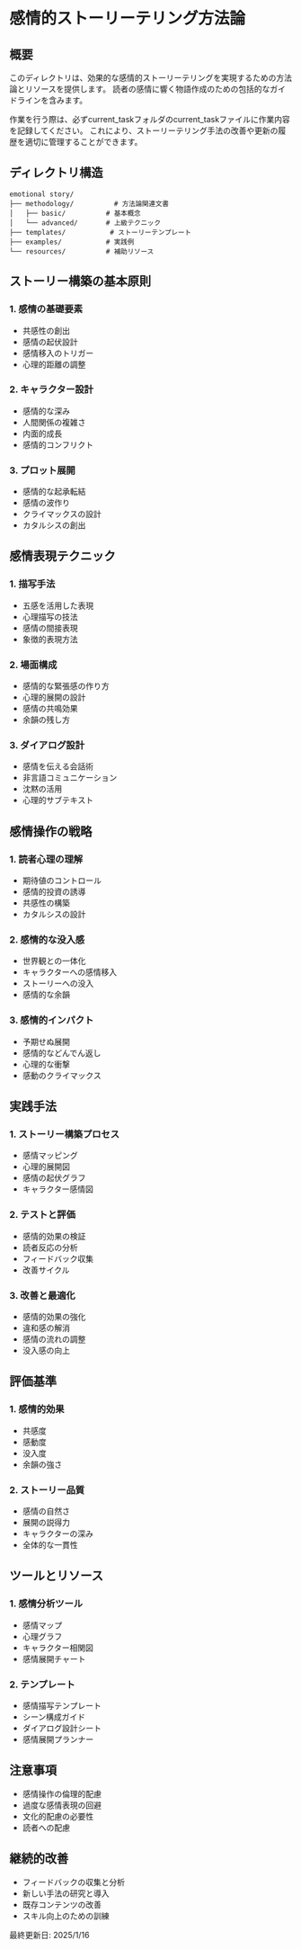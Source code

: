 # 感情的ストーリーテリング方法論

## 概要
このディレクトリは、効果的な感情的ストーリーテリングを実現するための方法論とリソースを提供します。
読者の感情に響く物語作成のための包括的なガイドラインを含みます。

作業を行う際は、必ずcurrent_taskフォルダのcurrent_taskファイルに作業内容を記録してください。
これにより、ストーリーテリング手法の改善や更新の履歴を適切に管理することができます。

## ディレクトリ構造
```
emotional story/
├── methodology/          # 方法論関連文書
│   ├── basic/          # 基本概念
│   └── advanced/       # 上級テクニック
├── templates/           # ストーリーテンプレート
├── examples/           # 実践例
└── resources/          # 補助リソース
```

## ストーリー構築の基本原則

### 1. 感情の基礎要素
- 共感性の創出
- 感情の起伏設計
- 感情移入のトリガー
- 心理的距離の調整

### 2. キャラクター設計
- 感情的な深み
- 人間関係の複雑さ
- 内面的成長
- 感情的コンフリクト

### 3. プロット展開
- 感情的な起承転結
- 感情の波作り
- クライマックスの設計
- カタルシスの創出

## 感情表現テクニック

### 1. 描写手法
- 五感を活用した表現
- 心理描写の技法
- 感情の間接表現
- 象徴的表現方法

### 2. 場面構成
- 感情的な緊張感の作り方
- 心理的展開の設計
- 感情の共鳴効果
- 余韻の残し方

### 3. ダイアログ設計
- 感情を伝える会話術
- 非言語コミュニケーション
- 沈黙の活用
- 心理的サブテキスト

## 感情操作の戦略

### 1. 読者心理の理解
- 期待値のコントロール
- 感情的投資の誘導
- 共感性の構築
- カタルシスの設計

### 2. 感情的な没入感
- 世界観との一体化
- キャラクターへの感情移入
- ストーリーへの没入
- 感情的な余韻

### 3. 感情的インパクト
- 予期せぬ展開
- 感情的などんでん返し
- 心理的な衝撃
- 感動のクライマックス

## 実践手法

### 1. ストーリー構築プロセス
- 感情マッピング
- 心理的展開図
- 感情の起伏グラフ
- キャラクター感情図

### 2. テストと評価
- 感情的効果の検証
- 読者反応の分析
- フィードバック収集
- 改善サイクル

### 3. 改善と最適化
- 感情的効果の強化
- 違和感の解消
- 感情の流れの調整
- 没入感の向上

## 評価基準

### 1. 感情的効果
- 共感度
- 感動度
- 没入度
- 余韻の強さ

### 2. ストーリー品質
- 感情の自然さ
- 展開の説得力
- キャラクターの深み
- 全体的な一貫性

## ツールとリソース

### 1. 感情分析ツール
- 感情マップ
- 心理グラフ
- キャラクター相関図
- 感情展開チャート

### 2. テンプレート
- 感情描写テンプレート
- シーン構成ガイド
- ダイアログ設計シート
- 感情展開プランナー

## 注意事項
- 感情操作の倫理的配慮
- 過度な感情表現の回避
- 文化的配慮の必要性
- 読者への配慮

## 継続的改善
- フィードバックの収集と分析
- 新しい手法の研究と導入
- 既存コンテンツの改善
- スキル向上のための訓練

最終更新日: 2025/1/16